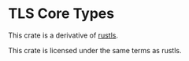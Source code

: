 # TLS Core Types

This crate is a derivative of [rustls](https://github.com/rustls/rustls).

This crate is licensed under the same terms as rustls.